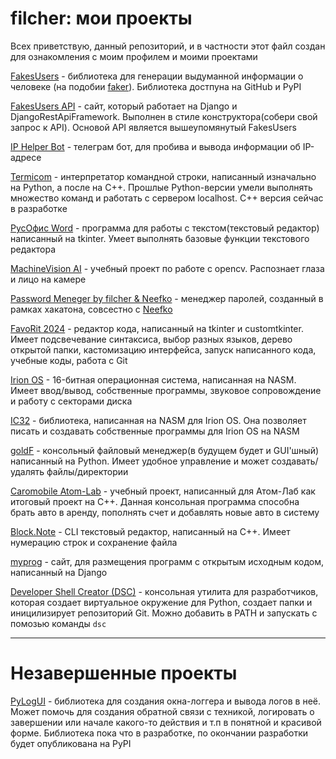 # filcher: мои проекты
Всех приветствую, данный репозиторий, и в частности этот файл создан для ознакомления с моим профилем и моими проектами

[FakesUsers](https://github.com/filcherock/FakesUsers) - библиотека для генерации выдуманной информации о человеке (на подобии [faker](https://pypi.org/project/Faker/)). Библиотека достпуна на GitHub и PyPI  
  
[FakesUsers API](https://github.com/filcherock/FakesUsersAPI) - сайт, который работает на Django и DjangoRestApiFramework. Выполнен в стиле конструктора(собери свой запрос к API). Основой API является вышеупомянутый FakesUsers  
  
[IP Helper Bot](https://github.com/filcherock/IpHelper_tgbot) - телеграм бот, для пробива и вывода информации об IP-адресе  

[Termicom](https://github.com/filcherock/Termicom) - интерпретатор командной строки, написанный изначально на Python, а после на C++. Прошлые Python-версии умели выполнять множество команд и работать с сервером localhost. C++ версия сейчас в разработке  
  
[РусОфис Word](https://github.com/filcherock/RusOffice_Word) - программа для работы с текстом(текстовый редактор) написанный на tkinter. Умеет выполнять базовые функции текстового редактора  
  
[MachineVision AI](https://github.com/filcherock/MachineVisionAI) - учебный проект по работе с opencv. Распознает глаза и лицо на камере  
  
[Password Meneger by filcher & Neefko](https://github.com/filcherock/PasswordMeneger) - менеджер паролей, созданный в рамках хакатона, совсестно с [Neefko](https://github.com/Neefko)  

[FavoRit 2024](https://github.com/filcherock/FavoRit-2024) - редактор кода, написанный на tkinter и customtkinter. Имеет подсвечевание синтаксиса, выбор разных языков, дерево открытой папки, кастомизацию интерфейса, запуск написанного кода, учебные коды, работа с Git  

[Irion OS](https://github.com/filcherock/irion) - 16-битная операционная система, написанная на NASM. Имеет ввод/вывод, собственные программы, звуковое сопровождение и работу с секторами диска  

[IC32](https://github.com/filcherock/ic32) - библиотека, написанная на NASM для Irion OS. Она позволяет писать и создавать собственные программы для Irion OS на NASM

[goldF](https://github.com/filcherock/goldf) - консольный файловый менеджер(в будущем будет и GUI'шный) написанный на Python. Имеет удобное управление и может создавать/удалять файлы/директории  

[Caromobile Atom-Lab](https://github.com/filcherock/caromobile-atomlab) - учебный проект, написанный для Атом-Лаб как итоговый проект на C++. Данная консольная программа способна брать авто в аренду, пополнять счет и добавлять новые авто в систему  

[Block.Note](https://github.com/filcherock/block.note) - CLI текстовый редактор, написанный на C++. Имеет нумерацию строк и сохранение файла  

[myprog](https://github.com/filcherock/myprog-django) - сайт, для размещения программ с открытым исходным кодом, написанный на Django

[Developer Shell Creator (DSC)](https://github.com/filcherock/DSC) - консольная утилита для разработчиков, которая создает виртуальное окружение для Python, создает папки и иницилизирует репозиторий Git. Можно добавить в PATH и запускать с помозью команды ```dsc```  

---

# Незавершенные проекты

[PyLogUI](https://github.com/filcherock/PyLogUI) - библиотека для создания окна-логгера и вывода логов в неё. Может помочь для создания обратной связи с техникой, логировать о завершении или начале какого-то действия и т.п в понятной и красивой форме. Библиотека пока что в разработке, по окончании разработки будет опубликована на PyPI
